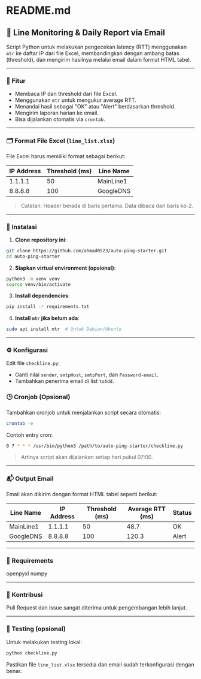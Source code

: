 # README.md

## 📡 Line Monitoring & Daily Report via Email

Script Python untuk melakukan pengecekan latency (RTT) menggunakan `mtr` ke daftar IP dari file Excel, membandingkan dengan ambang batas (threshold), dan mengirim hasilnya melalui email dalam format HTML tabel.

---

### 🧩 Fitur

- Membaca IP dan threshold dari file Excel.
- Menggunakan `mtr` untuk mengukur average RTT.
- Menandai hasil sebagai "OK" atau "Alert" berdasarkan threshold.
- Mengirim laporan harian ke email.
- Bisa dijalankan otomatis via `crontab`.

---

### 🗂️ Format File Excel (`line_list.xlsx`)

File Excel harus memiliki format sebagai berikut:

| IP Address | Threshold (ms) | Line Name |
|------------|----------------|-----------|
| 1.1.1.1    | 50             | MainLine1 |
| 8.8.8.8    | 100            | GoogleDNS |

> Catatan: Header berada di baris pertama. Data dibaca dari baris ke-2.

---

### 🔧 Instalasi

1. **Clone repository ini**:

```bash
git clone https://github.com/ahmad0523/auto-ping-starter.git
cd auto-ping-starter
```

2. **Siapkan virtual environment (opsional)**:

```bash
python3 -m venv venv
source venv/bin/activate
```

3. **Install dependencies**:

```bash
pip install -r requirements.txt
```

4. **Install `mtr` jika belum ada**:

```bash
sudo apt install mtr  # Untuk Debian/Ubuntu
```

---

### ⚙️ Konfigurasi

Edit file `checkline.py`:
- Ganti nilai `sender`, `smtpHost`, `smtpPort`, dan `Password-email`.
- Tambahkan penerima email di list `toAdd`.


### 🕒 Cronjob (Opsional)

Tambahkan cronjob untuk menjalankan script secara otomatis:

```bash
crontab -e
```

Contoh entry cron:

```bash
0 7 * * * /usr/bin/python3 /path/to/auto-ping-starter/checkline.py
```

> Artinya script akan dijalankan setiap hari pukul 07:00.

---

### 📬 Output Email

Email akan dikirim dengan format HTML tabel seperti berikut:

| Line Name | IP Address | Threshold (ms) | Average RTT (ms) | Status |
|-----------|------------|----------------|------------------|--------|
| MainLine1 | 1.1.1.1    | 50             | 48.7             | OK     |
| GoogleDNS | 8.8.8.8    | 100            | 120.3            | Alert  |

---


### 📄 Requirements

openpyxl
numpy


---

### 🤝 Kontribusi

Pull Request dan issue sangat diterima untuk pengembangan lebih lanjut.

---

### 🧪 Testing (opsional)

Untuk melakukan testing lokal:

```bash
python checkline.py
```

Pastikan file `line_list.xlsx` tersedia dan email sudah terkonfigurasi dengan benar.
